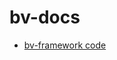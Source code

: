 # bv-docs

- [bv-framework code](http://gitlab01.bvsprd.com/dbex/krypton/base-component/bv-framework)
